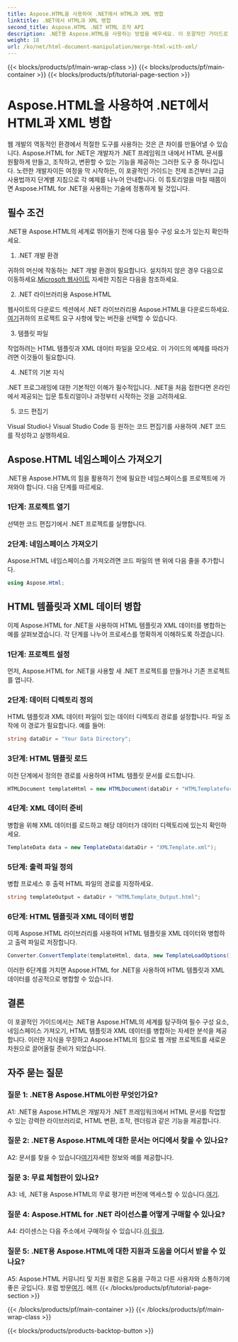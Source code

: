 ```yaml
---
title: Aspose.HTML을 사용하여 .NET에서 HTML과 XML 병합
linktitle: .NET에서 HTML과 XML 병합
second_title: Aspose.HTML .NET HTML 조작 API
description: .NET용 Aspose.HTML을 사용하는 방법을 배우세요. 이 포괄적인 가이드로 네임스페이스를 가져오고, HTML을 XML과 병합하고, 웹 개발 기술을 향상시키세요.
weight: 18
url: /ko/net/html-document-manipulation/merge-html-with-xml/
---
```


{{< blocks/products/pf/main-wrap-class >}}
{{< blocks/products/pf/main-container >}}
{{< blocks/products/pf/tutorial-page-section >}}

# Aspose.HTML을 사용하여 .NET에서 HTML과 XML 병합


웹 개발의 역동적인 환경에서 적절한 도구를 사용하는 것은 큰 차이를 만들어낼 수 있습니다. Aspose.HTML for .NET은 개발자가 .NET 프레임워크 내에서 HTML 문서를 원활하게 만들고, 조작하고, 변환할 수 있는 기능을 제공하는 그러한 도구 중 하나입니다. 노련한 개발자이든 여정을 막 시작하든, 이 포괄적인 가이드는 전제 조건부터 고급 사용법까지 단계별 지침으로 각 예제를 나누어 안내합니다. 이 튜토리얼을 마칠 때쯤이면 Aspose.HTML for .NET을 사용하는 기술에 정통하게 될 것입니다.

## 필수 조건

.NET용 Aspose.HTML의 세계로 뛰어들기 전에 다음 필수 구성 요소가 있는지 확인하세요.

1. .NET 개발 환경

귀하의 머신에 작동하는 .NET 개발 환경이 필요합니다. 설치하지 않은 경우 다음으로 이동하세요.[Microsoft 웹사이트](https://docs.microsoft.com/en-us/dotnet/core/install/) 자세한 지침은 다음을 참조하세요.

2. .NET 라이브러리용 Aspose.HTML

 웹사이트의 다운로드 섹션에서 .NET 라이브러리용 Aspose.HTML을 다운로드하세요.[여기](https://releases.aspose.com/html/net/)귀하의 프로젝트 요구 사항에 맞는 버전을 선택할 수 있습니다.

3. 템플릿 파일

작업하려는 HTML 템플릿과 XML 데이터 파일을 모으세요. 이 가이드의 예제를 따라가려면 이것들이 필요합니다.

4. .NET의 기본 지식

.NET 프로그래밍에 대한 기본적인 이해가 필수적입니다. .NET을 처음 접한다면 온라인에서 제공되는 입문 튜토리얼이나 과정부터 시작하는 것을 고려하세요.

5. 코드 편집기

Visual Studio나 Visual Studio Code 등 원하는 코드 편집기를 사용하여 .NET 코드를 작성하고 실행하세요.

## Aspose.HTML 네임스페이스 가져오기

.NET용 Aspose.HTML의 힘을 활용하기 전에 필요한 네임스페이스를 프로젝트에 가져와야 합니다. 다음 단계를 따르세요.

### 1단계: 프로젝트 열기

선택한 코드 편집기에서 .NET 프로젝트를 실행합니다.

### 2단계: 네임스페이스 가져오기

Aspose.HTML 네임스페이스를 가져오려면 코드 파일의 맨 위에 다음 줄을 추가합니다.

```csharp
using Aspose.Html;
```

## HTML 템플릿과 XML 데이터 병합

이제 Aspose.HTML for .NET을 사용하여 HTML 템플릿과 XML 데이터를 병합하는 예를 살펴보겠습니다. 각 단계를 나누어 프로세스를 명확하게 이해하도록 하겠습니다.

### 1단계: 프로젝트 설정

먼저, Aspose.HTML for .NET을 사용할 새 .NET 프로젝트를 만들거나 기존 프로젝트를 엽니다.

### 2단계: 데이터 디렉토리 정의

HTML 템플릿과 XML 데이터 파일이 있는 데이터 디렉토리 경로를 설정합니다. 파일 조작에 이 경로가 필요합니다. 예를 들어:

```csharp
string dataDir = "Your Data Directory";
```

### 3단계: HTML 템플릿 로드

이전 단계에서 정의한 경로를 사용하여 HTML 템플릿 문서를 로드합니다.

```csharp
HTMLDocument templateHtml = new HTMLDocument(dataDir + "HTMLTemplateforXML.html");
```

### 4단계: XML 데이터 준비

병합을 위해 XML 데이터를 로드하고 해당 데이터가 데이터 디렉토리에 있는지 확인하세요.

```csharp
TemplateData data = new TemplateData(dataDir + "XMLTemplate.xml");
```

### 5단계: 출력 파일 정의

병합 프로세스 후 출력 HTML 파일의 경로를 지정하세요.

```csharp
string templateOutput = dataDir + "HTMLTemplate_Output.html";
```

### 6단계: HTML 템플릿과 XML 데이터 병합

이제 Aspose.HTML 라이브러리를 사용하여 HTML 템플릿을 XML 데이터와 병합하고 출력 파일로 저장합니다.

```csharp
Converter.ConvertTemplate(templateHtml, data, new TemplateLoadOptions(), templateOutput);
```

이러한 6단계를 거치면 Aspose.HTML for .NET을 사용하여 HTML 템플릿과 XML 데이터를 성공적으로 병합할 수 있습니다.

## 결론

이 포괄적인 가이드에서는 .NET용 Aspose.HTML의 세계를 탐구하여 필수 구성 요소, 네임스페이스 가져오기, HTML 템플릿과 XML 데이터를 병합하는 자세한 분석을 제공합니다. 이러한 지식을 무장하고 Aspose.HTML의 힘으로 웹 개발 프로젝트를 새로운 차원으로 끌어올릴 준비가 되었습니다.

## 자주 묻는 질문

### 질문 1: .NET용 Aspose.HTML이란 무엇인가요?

A1: .NET용 Aspose.HTML은 개발자가 .NET 프레임워크에서 HTML 문서를 작업할 수 있는 강력한 라이브러리로, HTML 변환, 조작, 렌더링과 같은 기능을 제공합니다.

### 질문 2: .NET용 Aspose.HTML에 대한 문서는 어디에서 찾을 수 있나요?

 A2: 문서를 찾을 수 있습니다[여기](https://reference.aspose.com/html/net/)자세한 정보와 예를 제공합니다.

### 질문 3: 무료 체험판이 있나요?

 A3: 네, .NET용 Aspose.HTML의 무료 평가판 버전에 액세스할 수 있습니다.[여기](https://releases.aspose.com/).

### 질문 4: Aspose.HTML for .NET 라이선스를 어떻게 구매할 수 있나요?

 A4: 라이센스는 다음 주소에서 구매하실 수 있습니다.[이 링크](https://purchase.aspose.com/buy).

### 질문 5: .NET용 Aspose.HTML에 대한 지원과 도움을 어디서 받을 수 있나요?

 A5: Aspose.HTML 커뮤니티 및 지원 포럼은 도움을 구하고 다른 사용자와 소통하기에 좋은 곳입니다. 포럼 방문[여기](https://forum.aspose.com/).
에프
{{< /blocks/products/pf/tutorial-page-section >}}

{{< /blocks/products/pf/main-container >}}
{{< /blocks/products/pf/main-wrap-class >}}

{{< blocks/products/products-backtop-button >}}
